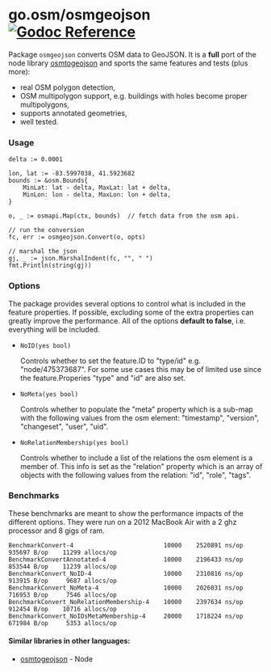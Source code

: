 go.osm/osmgeojson [![Godoc Reference](https://godoc.org/github.com/paulmach/go.osm/osmgeojson?status.png)](https://godoc.org/github.com/paulmach/go.osm/osmgeojson)
=================

Package `osmgeojson` converts OSM data to GeoJSON. It is a **full** port of the
node library [osmtogeojson](https://github.com/tyrasd/osmtogeojson) and sports
the same features and tests (plus more):

* real OSM polygon detection,
* OSM multipolygon support, e.g. buildings with holes become proper multipolygons,
* supports annotated geometries,
* well tested.

### Usage

```
delta := 0.0001

lon, lat := -83.5997038, 41.5923682
bounds := &osm.Bounds{
	MinLat: lat - delta, MaxLat: lat + delta,
	MinLon: lon - delta, MaxLon: lon + delta,
}

o, _ := osmapi.Map(ctx, bounds)  // fetch data from the osm api.

// run the conversion
fc, err := osmgeojson.Convert(o, opts)

// marshal the json
gj, _ := json.MarshalIndent(fc, "", " ")
fmt.Println(string(gj))
```

### Options

The package provides several options to control what is included in the feature properties.
If possible, excluding some of the extra properties	can greatly improve the performance.
All of the options **default to false**, i.e. everything will be included.

* `NoID(yes bool)`

	Controls whether to set the feature.ID to "type/id" e.g. "node/475373687". For some use cases
	this may be of limited use since the feature.Properies "type" and "id" are also set.

* `NoMeta(yes bool)`

	Controls whether to populate the "meta" property which is a sub-map with the
	following values from the osm element: "timestamp", "version", "changeset", "user", "uid".

* `NoRelationMembership(yes bool)`

	Controls whether to include a list of the relations the osm element is a member of.
	This info is set as the "relation" property which is an array of objects with the
	following values from the relation: "id", "role", "tags".

### Benchmarks

These benchmarks are meant to show the performance impacts of the different options.
They were run on a 2012 MacBook Air with a 2 ghz processor and 8 gigs of ram.

```
BenchmarkConvert-4                     	   10000	2520891 ns/op	935697 B/op	   11299 allocs/op
BenchmarkConvertAnnotated-4            	   10000	2196433 ns/op	853544 B/op	   11239 allocs/op
BenchmarkConvert_NoID-4                	   10000	2310816 ns/op	913915 B/op	    9687 allocs/op
BenchmarkConvert_NoMeta-4              	   10000	2026031 ns/op	716953 B/op	    7546 allocs/op
BenchmarkConvert_NoRelationMembership-4	   10000	2397634 ns/op	912454 B/op	   10716 allocs/op
BenchmarkConvert_NoIDsMetaMembership-4 	   20000	1718224 ns/op	671984 B/op	    5353 allocs/op
```

#### Similar libraries in other languages:

* [osmtogeojson](https://github.com/tyrasd/osmtogeojson) - Node
